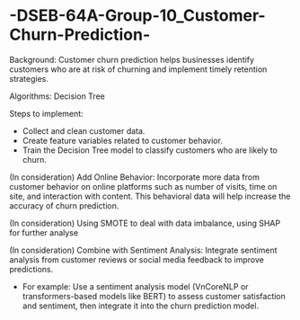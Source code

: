 # -DSEB-64A-Group-10_Customer-Churn-Prediction-
 Background: Customer churn prediction helps businesses identify customers who are at risk of churning and implement timely retention strategies.
 
 Algorithms: Decision Tree

 Steps to implement:
 - Collect and clean customer data.
 - Create feature variables related to customer behavior.
 - Train the Decision Tree model to classify customers who are likely to churn.

 (In consideration) Add Online Behavior: Incorporate more data from customer behavior on online platforms such as number of visits, time on site, and interaction with content. This behavioral data will help increase the accuracy of churn prediction.
 
 (In consideration) Using SMOTE to deal with data imbalance, using SHAP for further analyse
 
 (In consideration) Combine with Sentiment Analysis: Integrate sentiment analysis from customer reviews or social media feedback to improve predictions. 
 
- For example: Use a sentiment analysis model (VnCoreNLP or transformers-based models like BERT) to assess customer satisfaction and sentiment, then integrate it into the churn prediction model.
